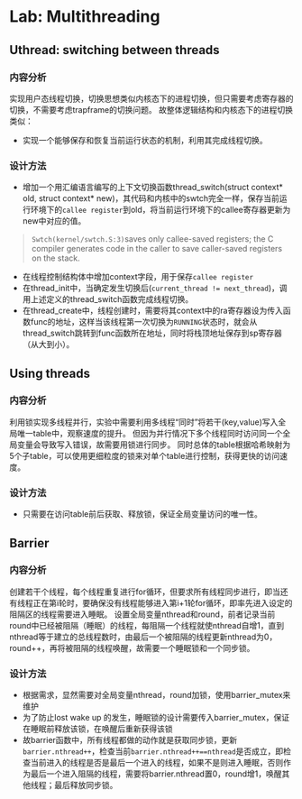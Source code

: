 # Lab: Multithreading 
 
## Uthread: switching between threads 
### 内容分析 
实现用户态线程切换，切换思想类似内核态下的进程切换，但只需要考虑寄存器的切换，不需要考虑trapframe的切换问题。 
故整体逻辑结构和内核态下的进程切换类似： 

- 实现一个能够保存和恢复当前运行状态的机制，利用其完成线程切换。 

### 设计方法 
- 增加一个用汇编语言编写的上下文切换函数thread_switch(struct context* old, struct context* new)，其代码和内核中的swtch完全一样，保存当前运行环境下的`callee register`到old，将当前运行环境下的callee寄存器更新为new中对应的值。 
> `Swtch(kernel/swtch.S:3)`saves only callee-saved registers; the C compiler generates code in the caller to save caller-saved registers on the stack. 
- 在线程控制结构体中增加context字段，用于保存`callee register` 
- 在thread_init中，当确定发生切换后(`current_thread != next_thread`)，调用上述定义的thread_switch函数完成线程切换。 
- 在thread_create中，线程创建时，需要将其context中的ra寄存器设为传入函数func的地址，这样当该线程第一次切换为`RUNNING`状态时，就会从thread_switch跳转到func函数所在地址，同时将栈顶地址保存到sp寄存器（从大到小）。 

## Using threads 
### 内容分析 
利用锁实现多线程并行，实验中需要利用多线程“同时”将若干(key,value)写入全局唯一table中，观察速度的提升。 
但因为并行情况下多个线程同时访问同一个全局变量会导致写入错误，故需要用锁进行同步。 
同时总体的table根据哈希映射为5个子table，可以使用更细粒度的锁来对单个table进行控制，获得更快的访问速度。  


### 设计方法 
- 只需要在访问table前后获取、释放锁，保证全局变量访问的唯一性。 


## Barrier 
### 内容分析 
创建若干个线程，每个线程重复进行for循环，但要求所有线程同步进行，即当还有线程正在第i轮时，要确保没有线程能够进入第i+1轮for循环，即率先进入设定的阻隔区的线程需要进入睡眠。 
设置全局变量nthread和round，前者记录当前round中已经被阻隔（睡眠）的线程，每阻隔一个线程就使nthread自增1，直到nthread等于建立的总线程数时，由最后一个被阻隔的线程更新nthread为0，round++，再将被阻隔的线程唤醒，故需要一个睡眠锁和一个同步锁。 

### 设计方法 
- 根据需求，显然需要对全局变量nthread，round加锁，使用barrier_mutex来维护 
- 为了防止lost wake up 的发生，睡眠锁的设计需要传入barrier_mutex，保证在睡眠前释放该锁，在唤醒后重新获得该锁 
- 故barrier函数中，所有线程都做的动作就是获取同步锁，更新`barrier.nthread++`，检查当前`barrier.nthread++==nthread`是否成立，即检查当前进入的线程是否是最后一个进入的线程，如果不是则进入睡眠，否则作为最后一个进入阻隔的线程，需要将barrier.nthread置0，round增1，唤醒其他线程；最后释放同步锁。